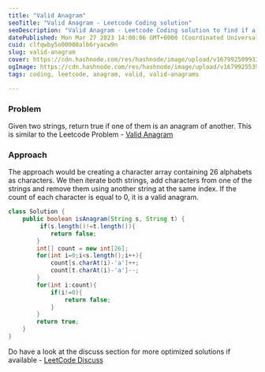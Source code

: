 ```yaml
---
title: "Valid Anagram"
seoTitle: "Valid Anagram - Leetcode Coding solution"
seoDescription: "Valid Anagram - Leetcode Coding solution to find if a string is a valid anagram of another."
datePublished: Mon Mar 27 2023 14:00:06 GMT+0000 (Coordinated Universal Time)
cuid: clfqwby5o00000alb6ryacw9n
slug: valid-anagram
cover: https://cdn.hashnode.com/res/hashnode/image/upload/v1679925099335/4514e8f3-d786-4e1c-90ab-efb8de7a45be.jpeg
ogImage: https://cdn.hashnode.com/res/hashnode/image/upload/v1679925539486/534bb36e-f97c-4b13-8f89-5c09289e9347.jpeg
tags: coding, leetcode, anagram, valid, valid-anagrams

---
```


### Problem

Given two strings, return true if one of them is an anagram of another. This is similar to the Leetcode Problem - [Valid Anagram](https://leetcode.com/problems/valid-anagram/)

### Approach

The approach would be creating a character array containing 26 alphabets as characters. We then iterate both strings, add characters from one of the strings and remove them using another string at the same index. If the count of each character is equal to 0, it is a valid anagram.

```java
class Solution {
    public boolean isAnagram(String s, String t) {
         if(s.length()!=t.length()){
            return false;
        }
        int[] count = new int[26];
        for(int i=0;i<s.length();i++){
            count[s.charAt(i)-'a']++;
            count[t.charAt(i)-'a']--;
        }
        for(int i:count){
            if(i!=0){
                return false;
            }
        }
        return true;
    }
}
```

Do have a look at the discuss section for more optimized solutions if available - [LeetCode Discuss](https://leetcode.com/problems/valid-anagram/solutions/)
